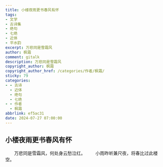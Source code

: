 ```yaml
---
title: 小楼夜雨更书春风有怀
tags:
- 文学
- 古诗集
- 绝句
- 七绝
- 近体
- 平水韵
excerpt: 万悲同是雪霜风
author: 枫霜
comment: gitalk
description: 万悲同是雪霜风
copyright_author: 枫霜
copyright_author_href: /categories/作者/枫霜/
sticky: 79
categories:
- - 古诗
  - 近体
  - 绝句
  - 七绝
- - 作者
  - 枫霜
abbrlink: ef5ac31
date: 2024-07-27 07:00:00
---
```

## 小楼夜雨更书春风有怀

&emsp;&emsp;万悲同是雪霜风，何处身云愁泣红。
&emsp;&emsp;小雨昨听兼尺夜，将春比过此楼空。
